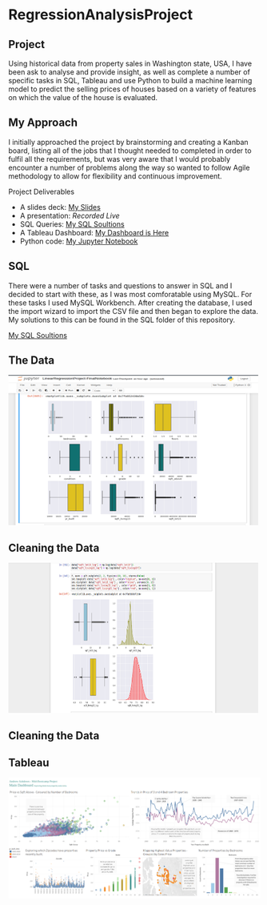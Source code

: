 # RegressionAnalysisProject

## Project

Using historical data from property sales in Washington state, USA, I have been ask to analyse and provide insight, as well as complete a number of specific tasks in SQL, Tableau and use Python to build a machine learning model to predict the selling prices of houses based on a variety of features on which the value of the house is evaluated.

## My Approach

I initially approached the project by brainstorming and creating a Kanban board, listing all of the jobs that I thought needed to completed in order to fulfil all the requirements, but was very aware that I would probably encounter a number of problems along the way so wanted to follow Agile methodology to allow for flexibility and continuous improvement.

Project Deliverables

  *  A slides deck: [My Slides](https://github.com/surelybassy/RegressionAnalysisProject/blob/master/SQL%20Queries/SQL%20Tasks%20and%20Solutions.md)
  *  A presentation: *Recorded Live*
  * SQL Queries: [My SQL Soultions](https://github.com/surelybassy/RegressionAnalysisProject/blob/master/SQL%20Queries/SQL%20Tasks%20and%20Solutions.md)
  * A Tableau Dashboard: [My Dashboard is Here](https://public.tableau.com/profile/andrew.ashdown#!/vizhome/MidBootcampProject-Story/AA-Mid-BootcampDashboard
)
  * Python code: [My Jupyter Notebook](https://github.com/surelybassy/RegressionAnalysisProject/blob/master/JupyterNotebooks/LinearRegressionProject-FinalNotebook.ipynb)


## SQL

There were a number of tasks and questions to answer in SQL and I decided to start with these, as I was most comforatable using MySQL. For these tasks I used MySQL Workbench. After creating the database, I used the  import wizard to import the CSV file and then began to explore the data. My solutions to this can be found in the SQL folder of this repository.

[My SQL Soultions](https://github.com/surelybassy/RegressionAnalysisProject/blob/master/SQL%20Queries/SQL%20Tasks%20and%20Solutions.md)


## The Data

<img src="Images/PythonPic3.png" width="500" height="300">



## Cleaning the Data


<img src="Images/PythonPic1.png" width="500" height="300">



## Cleaning the Data





## Tableau

![Alt text](Tableau/MainDashboard-Tableau.png?raw=true "MainDashboard")

